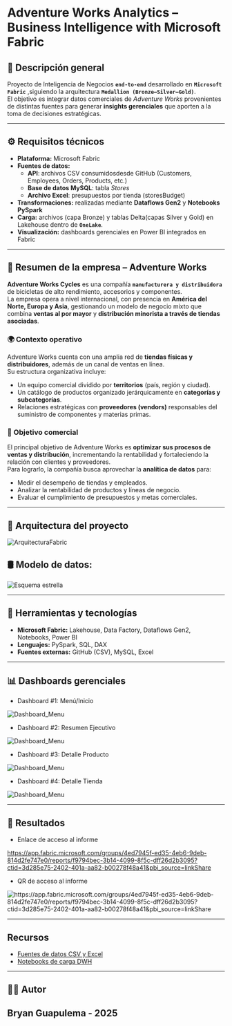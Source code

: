 # Adventure Works Analytics – Business Intelligence with Microsoft Fabric

## 📘 Descripción general
Proyecto de Inteligencia de Negocios **`end-to-end`** desarrollado en **`Microsoft Fabric`** ,siguiendo la arquitectura **`Medallion (Bronze–Silver–Gold)`**.  
El objetivo es integrar datos comerciales de *Adventure Works* provenientes de distintas fuentes para generar **insights gerenciales** que aporten a la toma de decisiones estratégicas.

---

## ⚙️ Requisitos técnicos
- **Plataforma:** Microsoft Fabric  
- **Fuentes de datos:**
  - **API**: archivos CSV consumidosdesde GitHub (Customers, Employees, Orders, Products, etc.)  
  - **Base de datos MySQL**: tabla *Stores*
  - **Archivo Excel**: presupuestos por tienda (storesBudget)
- **Transformaciones:** realizadas mediante **Dataflows Gen2** y **Notebooks PySpark**  
- **Carga:** archivos (capa Bronze) y tablas Delta(capas Silver y Gold) en Lakehouse dentro de **`OneLake`**. 
- **Visualización:** dashboards gerenciales en Power BI integrados en Fabric  

---

## 🏢 Resumen de la empresa – Adventure Works

**Adventure Works Cycles** es una compañía **`manufacturera y distribuidora`** de bicicletas de alto rendimiento, accesorios y componentes.  
La empresa opera a nivel internacional, con presencia en **América del Norte, Europa y Asia**, gestionando un modelo de negocio mixto que combina **ventas al por mayor** y **distribución minorista a través de tiendas asociadas**.

### 🌍 Contexto operativo
Adventure Works cuenta con una amplia red de **tiendas físicas y distribuidores**, además de un canal de ventas en línea.  
Su estructura organizativa incluye:
- Un equipo comercial dividido por **territorios** (país, región y ciudad).  
- Un catálogo de productos organizado jerárquicamente en **categorías y subcategorías**.  
- Relaciones estratégicas con **proveedores (vendors)** responsables del suministro de componentes y materias primas.  

### 💼 Objetivo comercial
El principal objetivo de Adventure Works es **optimizar sus procesos de ventas y distribución**, incrementando la rentabilidad y fortaleciendo la relación con clientes y proveedores.  
Para lograrlo, la compañía busca aprovechar la **analítica de datos** para:
- Medir el desempeño de tiendas y empleados.  
- Analizar la rentabilidad de productos y líneas de negocio.  
- Evaluar el cumplimiento de presupuestos y metas comerciales.  


---
## 🧱 Arquitectura del proyecto
<img src="ArquitecturaFabric.png" alt="ArquitecturaFabric">


## 🛢️ Modelo de datos:
<img src="esquemaestrella_ms_simplified.png" alt="Esquema estrella">

---


## 🧠 Herramientas y tecnologías
- **Microsoft Fabric:** Lakehouse, Data Factory, Dataflows Gen2, Notebooks, Power BI  
- **Lenguajes:** PySpark, SQL, DAX  
- **Fuentes externas:** GitHub (CSV), MySQL, Excel  

---

## 📊 Dashboards gerenciales

- Dashboard #1: Menú/Inicio

<img src="Dashboard_Menu.PNG" alt="Dashboard_Menu">

- Dashboard #2: Resumen Ejecutivo

<img src="Dashboard_ResumenEjecutivo.PNG" alt="Dashboard_Menu">

- Dashboard #3: Detalle Producto

<img src="Dashboard_Productos.PNG" alt="Dashboard_Menu">

- Dashboard #4: Detalle Tienda

<img src="Dashboard_Tiendas.PNG" alt="Dashboard_Menu">

---
## 🏁 Resultados

- Enlace de acceso al informe

<a href='https://app.fabric.microsoft.com/groups/4ed7945f-ed35-4eb6-9deb-814d2fe747e0/reports/f9794bec-3b14-4099-8f5c-dff26d2b3095?ctid=3d285e75-2402-401a-aa82-b00278f48a41&pbi_source=linkShare'>
https://app.fabric.microsoft.com/groups/4ed7945f-ed35-4eb6-9deb-814d2fe747e0/reports/f9794bec-3b14-4099-8f5c-dff26d2b3095?ctid=3d285e75-2402-401a-aa82-b00278f48a41&pbi_source=linkShare
</a>

- QR de acceso al informe

<img src="QR_BG_AdventureWorks_Report.jpg" alt="https://app.fabric.microsoft.com/groups/4ed7945f-ed35-4eb6-9deb-814d2fe747e0/reports/f9794bec-3b14-4099-8f5c-dff26d2b3095?ctid=3d285e75-2402-401a-aa82-b00278f48a41&pbi_source=linkShare
">

---

## Recursos

<ul>
  <li>
    <a href='https://github.com/BryanGuapulema/AW_data_csv'>
      Fuentes de datos CSV y Excel
    </a>
  </l1>
  <li>
    <a href='https://github.com/BryanGuapulema/Notebooks_Silver_Gold_DWH'>
      Notebooks de carga DWH
    </a>
  </l1>
</ul>

---
## 👨‍💻 Autor
**Bryan Guapulema - 2025**  
---